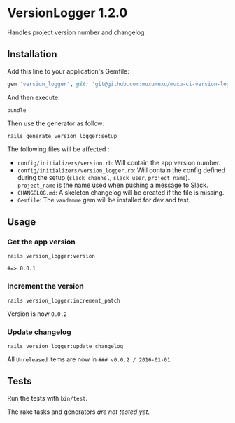 # VersionLogger 1.2.0

Handles project version number and changelog.

## Installation

Add this line to your application's Gemfile:

```ruby
gem 'version_logger', git: 'git@github.com:muxumuxu/muxu-ci-version-logger.git'
```

And then execute:
```shell
bundle
```

Then use the generator as follow:

```shell
rails generate version_logger:setup
```

The following files will be affected :

- `config/initializers/version.rb`: Will contain the app version number.
- `config/initializers/version_logger.rb`: Will contain the config defined during the setup (`slack_channel`, `slack_user`, `project_name`). `project_name` is the name used when pushing a message to Slack.
- `CHANGELOG.md`: A skeleton changelog will be created if the file is missing.
- `Gemfile`: The `vandamme` gem will be installed for dev and test.

## Usage

### Get the app version

```shell
rails version_logger:version

#=> 0.0.1
```

### Increment the version

```shell
rails version_logger:increment_patch
```

Version is now `0.0.2`

### Update changelog

```shell
rails version_logger:update_changelog
```

All `Unreleased` items are now in `### v0.0.2 / 2016-01-01`

## Tests

Run the tests with `bin/test`.

The rake tasks and generators _are not tested yet_.

